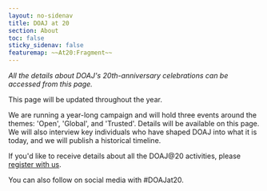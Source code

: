```yaml
---
layout: no-sidenav
title: DOAJ at 20
section: About
toc: false
sticky_sidenav: false
featuremap: ~~At20:Fragment~~
---
```


*All the details about DOAJ's 20th-anniversary celebrations can be accessed from this page.*

This page will be updated throughout the year.

We are running a year-long campaign and will hold three events around the themes: 'Open', 'Global', and 'Trusted'. Details will be available on this page. We will also interview key individuals who have shaped DOAJ into what it is today, and we will publish a historical timeline.

If you'd like to receive details about all the DOAJ@20 activities, please [register with us](https://forms.reform.app/S49aj6/DOAJat20/257xim).

You can also follow on social media with #DOAJat20.
